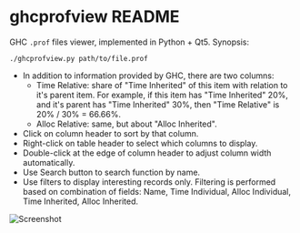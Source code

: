 ghcprofview README
==================

GHC `.prof` files viewer, implemented in Python + Qt5. Synopsis:

    ./ghcprofview.py path/to/file.prof

* In addition to information provided by GHC, there are two columns:
  * Time Relative: share of "Time Inherited" of this item with relation to it's
    parent item. For example, if this item has "Time Inherited" 20%, and it's
    parent has "Time Inherited" 30%, then "Time Relative" is 20% / 30% =
    66.66%.
  * Alloc Relative: same, but about "Alloc Inherited".
* Click on column header to sort by that column.
* Right-click on table header to select which columns to display.
* Double-click at the edge of column header to adjust column width automatically.
* Use Search button to search function by name.
* Use filters to display interesting records only. Filtering is performed based
  on combination of fields: Name, Time Individual, Alloc Individual, Time
  Inherited, Alloc Inherited.

![Screenshot](https://user-images.githubusercontent.com/284644/60400312-76f46b80-9b8b-11e9-8ce3-c1c2136cedab.png)

